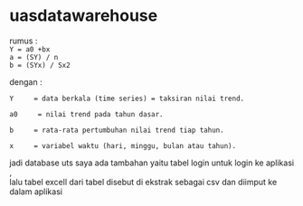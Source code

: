 # uasdatawarehouse
rumus :<br>
<code>Y = a0 +bx</code><br>
<code>a = (SY) / n</code><br>
<code>b = (SYx) / Sx2</code><br>

dengan :

    Y     = data berkala (time series) = taksiran nilai trend.

    a0     = nilai trend pada tahun dasar.

    b     = rata-rata pertumbuhan nilai trend tiap tahun.

    x     = variabel waktu (hari, minggu, bulan atau tahun).
jadi database uts saya ada tambahan yaitu tabel login untuk login ke aplikasi ,<br>
lalu tabel excell dari tabel disebut di ekstrak sebagai csv dan diimput ke dalam aplikasi <br>
